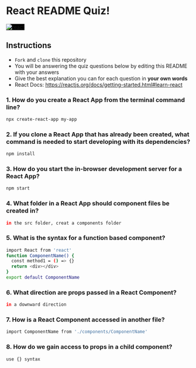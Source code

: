 # React README Quiz!

<div>
  <img alt="react" style="background-color: black" src="https://betabeers.com/static/uploads/blog/20170420_React_logo_wordmark.png" />
</div>

## Instructions

- `Fork` and `clone` this repository
- You will be answering the quiz questions below by editing this README with your answers
- Give the best explanation you can for each question in **your own words**
- React Docs: https://reactjs.org/docs/getting-started.html#learn-react

### 1. How do you create a React App from the terminal command line?

```sh
npx create-react-app my-app
```

### 2. If you clone a React App that has already been created, what command is needed to start developing with its dependencies?

```sh
npm install
```

### 3. How do you start the in-browser development server for a React App?

```sh
npm start
```

### 4. What folder in a React App should component files be created in?

```sh
in the src folder, creat a components folder
```

### 5. What is the syntax for a function based component?

```sh
import React from 'react'
function ComponentName() {
  const method1 = () => {}
  return <div></div>
}
export default ComponentName
```

### 6. What direction are props passed in a React Component?

```sh
in a downward direction
```

### 7. How is a React Component accessed in another file?

```sh
import ComponentName from './components/ComponentName'
```

### 8. How do we gain access to props in a child component?

```sh
use {} syntax
```
